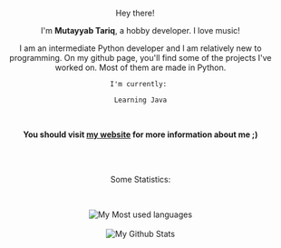 <div align = "center">
Hey there! <img src="https://media.giphy.com/media/hvRJCLFzcasrR4ia7z/giphy.gif" width="15px">

I'm **Mutayyab Tariq**, a hobby developer. I love music!

I am an intermediate Python developer and I am relatively new to programming. On my github page, you'll find some of the projects I've worked on. Most of them are made in Python.

    I'm currently: 
    
    Learning Java


    
<br/>
    
**You should visit [my website](http://supelion.crabdance.com) for more information about me ;)**
    
<br/>
<br/>
    
Some Statistics:
    
<br/>
    
![My Most used languages](https://github-readme-stats.vercel.app/api/top-langs/?username=supelion&layout=compact&theme=cobalt)
    <br/>
    <br/>
![My Github Stats](https://github-readme-stats.vercel.app/api?username=supelion&theme=cobalt)
</div>
